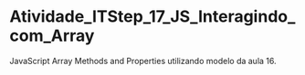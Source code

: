 # Atividade_ITStep_17_JS_Interagindo_com_Array
JavaScript Array Methods and Properties utilizando modelo da aula 16.
